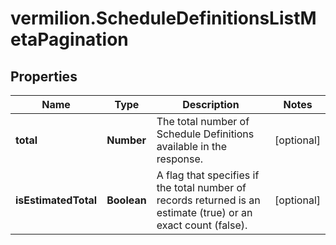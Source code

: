 # vermilion.ScheduleDefinitionsListMetaPagination

## Properties

Name | Type | Description | Notes
------------ | ------------- | ------------- | -------------
**total** | **Number** | The total number of Schedule Definitions available in the response. | [optional] 
**isEstimatedTotal** | **Boolean** | A flag that specifies if the total number of records returned is an estimate (true) or an exact count (false). | [optional] 



